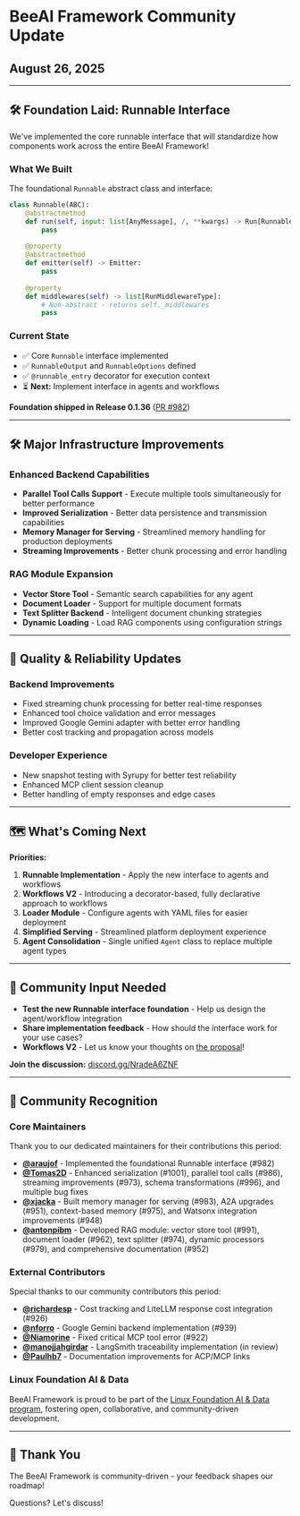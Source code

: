 # BeeAI Framework Community Update

## August 26, 2025

---

## 🛠️ Foundation Laid: Runnable Interface

We've implemented the core runnable interface that will standardize how components work across the entire BeeAI Framework!

### What We Built

The foundational `Runnable` abstract class and interface:

```python
class Runnable(ABC):
    @abstractmethod
    def run(self, input: list[AnyMessage], /, **kwargs) -> Run[RunnableOutput]:
        pass
    
    @property
    @abstractmethod
    def emitter(self) -> Emitter:
        pass
        
    @property
    def middlewares(self) -> list[RunMiddlewareType]:
        # Non-abstract - returns self._middlewares
        pass
```

### Current State

- ✅ Core `Runnable` interface implemented
- ✅ `RunnableOutput` and `RunnableOptions` defined
- ✅ `@runnable_entry` decorator for execution context
- ⏳ **Next:** Implement interface in agents and workflows

**Foundation shipped in Release 0.1.36** ([PR #982](https://github.com/i-am-bee/beeai-framework/pull/982))

---

## 🛠️ Major Infrastructure Improvements

### Enhanced Backend Capabilities
- **Parallel Tool Calls Support** - Execute multiple tools simultaneously for better performance
- **Improved Serialization** - Better data persistence and transmission capabilities  
- **Memory Manager for Serving** - Streamlined memory handling for production deployments
- **Streaming Improvements** - Better chunk processing and error handling

### RAG Module Expansion
- **Vector Store Tool** - Semantic search capabilities for any agent
- **Document Loader** - Support for multiple document formats
- **Text Splitter Backend** - Intelligent document chunking strategies
- **Dynamic Loading** - Load RAG components using configuration strings

---

## 🔧 Quality & Reliability Updates

### Backend Improvements
- Fixed streaming chunk processing for better real-time responses
- Enhanced tool choice validation and error messages
- Improved Google Gemini adapter with better error handling
- Better cost tracking and propagation across models

### Developer Experience
- New snapshot testing with Syrupy for better test reliability
- Enhanced MCP client session cleanup
- Better handling of empty responses and edge cases

---

## 🗺️ What's Coming Next

**Priorities:**
1. **Runnable Implementation** - Apply the new interface to agents and workflows
2. **Workflows V2** - Introducing a decorator-based, fully declarative approach to workflows
3. **Loader Module** - Configure agents with YAML files for easier deployment
4. **Simplified Serving** - Streamlined platform deployment experience  
5. **Agent Consolidation** - Single unified `Agent` class to replace multiple agent types

---

## 💬 Community Input Needed

- **Test the new Runnable interface foundation** - Help us design the agent/workflow integration
- **Share implementation feedback** - How should the interface work for your use cases?
- **Workflows V2** - Let us know your thoughts on [the proposal](https://github.com/i-am-bee/beeai-framework/discussions/1005)!

**Join the discussion:** [discord.gg/NradeA6ZNF](https://discord.gg/NradeA6ZNF)

---

## 🙏 Community Recognition

### Core Maintainers
Thank you to our dedicated maintainers for their contributions this period:
- **[@araujof](https://github.com/araujof)** - Implemented the foundational Runnable interface (#982)
- **[@Tomas2D](https://github.com/Tomas2D)** - Enhanced serialization (#1001), parallel tool calls (#986), streaming improvements (#973), schema transformations (#996), and multiple bug fixes
- **[@xjacka](https://github.com/xjacka)** - Built memory manager for serving (#983), A2A upgrades (#951), context-based memory (#975), and Watsonx integration improvements (#948)
- **[@antonpibm](https://github.com/antonpibm)** - Developed RAG module: vector store tool (#991), document loader (#962), text splitter (#974), dynamic processors (#979), and comprehensive documentation (#952)

### External Contributors
Special thanks to our community contributors this period:
- **[@richardesp](https://github.com/richardesp)** - Cost tracking and LiteLLM response cost integration (#926)
- **[@nforro](https://github.com/nforro)** - Google Gemini backend implementation (#939)
- **[@Niamorine](https://github.com/Niamorine)** - Fixed critical MCP tool error (#922)
- **[@manojjahgirdar](https://github.com/manojjahgirdar)** - LangSmith traceability implementation (in review)
- **[@Paulhb7](https://github.com/Paulhb7)** - Documentation improvements for ACP/MCP links

### Linux Foundation AI & Data
BeeAI Framework is proud to be part of the [Linux Foundation AI & Data program](https://lfaidata.foundation/projects/), fostering open, collaborative, and community-driven development.

---

## 🙏 Thank You

The BeeAI Framework is community-driven - your feedback shapes our roadmap!

Questions? Let's discuss!
